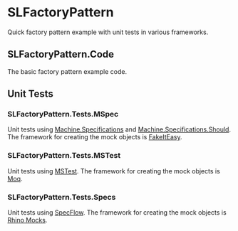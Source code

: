 # SLFactoryPattern
Quick factory pattern example with unit tests in various frameworks.

## SLFactoryPattern.Code
The basic factory pattern example code.

## Unit Tests
### SLFactoryPattern.Tests.MSpec
Unit tests using [Machine.Specifications](https://github.com/machine/machine.specifications) and [Machine.Specifications.Should](https://github.com/machine/machine.specifications.should). The framework for creating the mock objects is [FakeItEasy](http://fakeiteasy.readthedocs.io/en/stable/).

### SLFactoryPattern.Tests.MSTest
Unit tests using [MSTest](https://docs.microsoft.com/en-us/dotnet/core/testing/unit-testing-with-mstest). The framework for creating the mock objects is [Moq](https://github.com/moq/moq4).

### SLFactoryPattern.Tests.Specs
Unit tests using [SpecFlow](http://specflow.org). The framework for creating the mock objects is [Rhino Mocks](https://hibernatingrhinos.com/oss/rhino-mocks).
